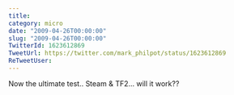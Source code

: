 ```yaml
---
title: 
category: micro
date: "2009-04-26T00:00:00"
slug: "2009-04-26T00:00:00"
TwitterId: 1623612869
TweetUrl: https://twitter.com/mark_philpot/status/1623612869
ReTweetUser: 
---
```


Now the ultimate test.. Steam & TF2... will it work??